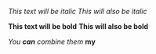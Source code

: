 *This text will be italic*
_This will also be italic_

**This text will be bold**
__This will also be bold__

_You **can** combine them_
**my**
